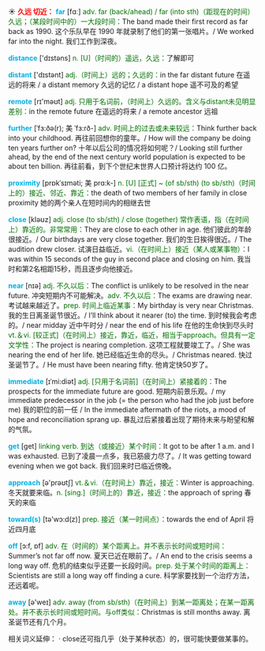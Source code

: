 ☀ <font color="red">**久远 切近：**</font>
<font color="sky blue">**far**</font> [fɑː] 
<font color="rgb(227, 108, 9)">adv. far (back/ahead) / far (into sth)（距现在的时间）久远；（某段时间中的）一大段时间：</font>The band made their first record as far back as 1990. 这个乐队早在 1990 年就录制了他们的第一张唱片。/ We worked far into the night. 我们工作到深夜。

<font color="sky blue">**distance**</font> ['dɪstəns] 
<font color="rgb(227, 108, 9)">n. [U]（时间的）遥远，久远：</font>了解即可

<font color="sky blue">**distant**</font> ['dɪstənt] 
<font color="rgb(227, 108, 9)">adj.（时间上）远的；久远的：</font>in the far distant future 在遥远的将来 / a distant memory 久远的记忆 / a distant hope 遥不可及的希望

<font color="sky blue">**remote**</font> [rɪ'məʊt] 
<font color="rgb(227, 108, 9)">adj. 只用于名词前，（时间上）久远的。含义与distant未见明显差别：</font>in the remote future 在遥远的将来 / a remote ancestor 远祖
           
<font color="sky blue">**further**</font> [ˈfɜ:ðə(r); 美 ˈfɜ:rð-]
<font color="rgb(227, 108, 9)">adv. 时间上的过去或未来较远：</font>Think further back into your childhood. 再往前回想你的童年。/ How will the company be doing ten years further on? 十年以后公司的情况将如何呢？/ Looking still further ahead, by the end of the next century world population is expected to be about ten billion. 再往前看，到下个世纪末世界人口预计将达约 100 亿。

<font color="sky blue">**proximity**</font> [prɒkˈsɪməti; 美 prɑ:k-]
<font color="rgb(227, 108, 9)">n. [U] [正式] ~ (of sb/sth) (to sb/sth)（时间上的）接近、邻近、靠近：</font>the death of two members of her family in close proximity 她的两个亲人在短时间内的相继去世

<font color="sky blue">**close**</font> [kləʊz] 
<font color="rgb(227, 108, 9)">adj. close (to sb/sth) / close (together) 常作表语，指（在时间上）靠近的。非常常用：</font>They are close to each other in age. 他们彼此的年龄很接近。/ Our birthdays are very close together. 我们的生日挨得很近。/ The audition drew closer. 试演日益临近。<font color="rgb(227, 108, 9)">vi.（在时间上）接近（某人或某事物）：</font>I was within 15 seconds of the guy in second place and closing on him. 我当时和第2名相距15秒，而且逐步向他接近。

<font color="sky blue">**near**</font> [nɪə] 
<font color="rgb(227, 108, 9)">adj. 不久以后：</font>The conflict is unlikely to be resolved in the near future. 冲突短期内不可能解决。<font color="rgb(227, 108, 9)">adv. 不久以后：</font>The exams are drawing near. 考试越来越近了。<font color="rgb(227, 108, 9)">prep. 时间上临近某事：</font>My birthday is very near Christmas. 我的生日离圣诞节很近。/ I’ll think about it nearer (to) the time. 到时候我会考虑的。/ near midday 近中午时分 / near the end of his life 在他的生命快到尽头时 <font color="rgb(227, 108, 9)">vt.＆vi. [较正式]（在时间上）接近，靠近，临近，相当于approach。但具有一定文学性：</font>The project is nearing completion. 这项工程就要竣工了。/ She was nearing the end of her life. 她已经临近生命的尽头。/ Christmas neared. 快过圣诞节了。/ He must have been nearing fifty. 他肯定快50岁了。
           
<font color="sky blue">**immediate**</font> [ɪˈmi:diət]
<font color="rgb(227, 108, 9)">adj. [只用于名词前]（在时间上）紧接着的：</font>The prospects for the immediate future are good. 短期内前景乐观。/ my immediate predecessor in the job (= the person who had the job just before me) 我的职位的前一任 / In the immediate aftermath of the riots, a mood of hope and reconciliation sprang up. 暴乱过后紧接着出现了期待未来与盼望和解的气氛。

<font color="sky blue">**get**</font> [ɡet] 
<font color="rgb(227, 108, 9)">linking verb. 到达（或接近）某个时间：</font>It got to be after 1 a.m. and I was exhausted. 已到了凌晨一点多，我已筋疲力尽了。/ It was getting toward evening when we got back. 我们回来时已临近傍晚。

<font color="sky blue">**approach**</font> [ə'prəʊtʃ] 
<font color="rgb(227, 108, 9)">vt.＆vi.（在时间上）靠近，接近：</font>Winter is approaching. 冬天就要来临。<font color="rgb(227, 108, 9)">n. [sing.]（时间上的）靠近，接近：</font>the approach of spring 春天的来临

<font color="sky blue">**toward(s)**</font> [tə'wɔ:d(z)] 
<font color="rgb(227, 108, 9)">prep. 接近（某一时间点）：</font>towards the end of April 将近四月底

<font color="sky blue">**off**</font> [ɔ:f, ɒf] 
<font color="rgb(227, 108, 9)">adv. 在（时间的）某个距离上。并不表示长时间或短时间：</font>Summer’s not far off now. 夏天已近在眼前了。/ An end to the crisis seems a long way off. 危机的结束似乎还要一长段时间。<font color="rgb(227, 108, 9)">prep. 处于某个时间的距离上：</font>Scientists are still a long way off finding a cure. 科学家要找到一个治疗方法，还远着呢。

<font color="sky blue">**away**</font> [ə'weɪ] 
<font color="rgb(227, 108, 9)">adv. away (from sb/sth)（在时间上）到某一距离处；在某一距离处。并不表示长时间或短时间。与off类似：</font>Christmas is still months away. 离圣诞节还有几个月。 

相关词义延伸：
· close还可指几乎（处于某种状态）的，很可能快要做某事的。

